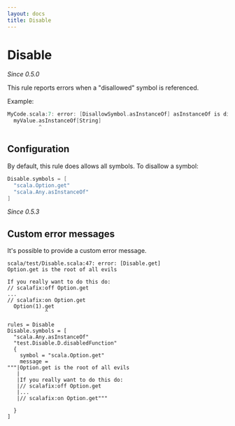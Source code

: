 ```yaml
---
layout: docs
title: Disable
---
```


# Disable

_Since 0.5.0_

This rule reports errors when a "disallowed" symbol is referenced.

Example:

```scala
MyCode.scala:7: error: [DisallowSymbol.asInstanceOf] asInstanceOf is disabled.
  myValue.asInstanceOf[String]
          ^
```

## Configuration

By default, this rule does allows all symbols. To disallow a symbol:

```scala
Disable.symbols = [
  "scala.Option.get"
  "scala.Any.asInstanceOf"
]
```

_Since 0.5.3_

## Custom error messages

It's possible to provide a custom error message.

```
scala/test/Disable.scala:47: error: [Disable.get]
Option.get is the root of all evils

If you really want to do this do:
// scalafix:off Option.get
...
// scalafix:on Option.get
  Option(1).get
            ^
```

```
rules = Disable
Disable.symbols = [
  "scala.Any.asInstanceOf"
  "test.Disable.D.disabledFunction"
  {
    symbol = "scala.Option.get"
    message = 
"""|Option.get is the root of all evils
   |
   |If you really want to do this do:
   |// scalafix:off Option.get
   |...
   |// scalafix:on Option.get"""

  }
]
````